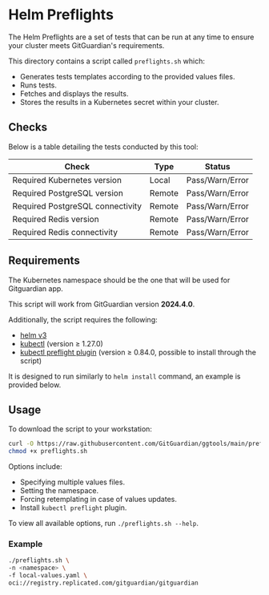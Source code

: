 # Helm Preflights

The Helm Preflights are a set of tests that can be run at any time to ensure your cluster meets GitGuardian's requirements.

This directory contains a script called `preflights.sh` which:
- Generates tests templates according to the provided values files.
- Runs tests.
- Fetches and displays the results.
- Stores the results in a Kubernetes secret within your cluster.

## Checks

Below is a table detailing the tests conducted by this tool:

| Check                           | Type   | Status          |
|---------------------------------|--------|-----------------|
| Required Kubernetes version     | Local  | Pass/Warn/Error |
| Required PostgreSQL version     | Remote | Pass/Warn/Error |
| Required PostgreSQL connectivity| Remote | Pass/Warn/Error |
| Required Redis version          | Remote | Pass/Warn/Error |
| Required Redis connectivity     | Remote | Pass/Warn/Error |

## Requirements

The Kubernetes namespace should be the one that will be used for Gitguardian app.

This script will work from GitGuardian version **2024.4.0**.

Additionally, the script requires the following:
- [helm v3](https://helm.sh/docs/intro/install/)
- [kubectl](https://kubernetes.io/docs/tasks/tools/#kubectl) (version ≥ 1.27.0)
- [kubectl preflight plugin](https://troubleshoot.sh/docs/#installation) (version ≥ 0.84.0, possible to install through the script)

It is designed to run similarly to `helm install` command, an example is provided below.

## Usage

To download the script to your workstation:

```bash
curl -O https://raw.githubusercontent.com/GitGuardian/ggtools/main/preflights-helm/helm-preflights/preflights.sh
chmod +x preflights.sh 
```

Options include:
- Specifying multiple values files.
- Setting the namespace.
- Forcing retemplating in case of values updates.
- Install `kubectl preflight` plugin.

To view all available options, run `./preflights.sh --help`.

### Example

```bash
./preflights.sh \
-n <namespace> \
-f local-values.yaml \
oci://registry.replicated.com/gitguardian/gitguardian
```
